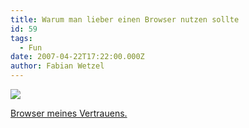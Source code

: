 ```yaml
---
title: Warum man lieber einen Browser nutzen sollte
id: 59
tags:
  - Fun
date: 2007-04-22T17:22:00.000Z
author: Fabian Wetzel
---
```


![](https://az275061.vo.msecnd.net/blogmedia/2007/04/Fehler_IE.jpg)

[Browser meines Vertrauens.](http://www.mozilla-europe.org/de/ "Firefox")
